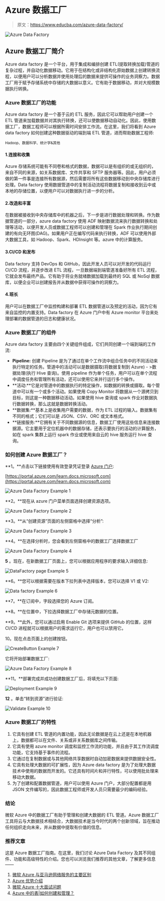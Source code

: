 # Azure 数据工厂

> 原文：<https://www.educba.com/azure-data-factory/>

![Azure Data Factory](img/bdadfbdf5eabc0275219dbc73382aa78.png "Azure Data Factory")



## Azure 数据工厂简介

Azure data factory 是一个平台，用于集成和编排创建 ETL(提取转换加载)管道的复杂过程，并自动化数据移动。它用于在结构化或非结构化原始数据上创建转换流程，以便用户可以分析数据并使用处理后的数据来提供可操作的业务洞察力。数据工厂用于赋予存储系统中存储的大数据以意义。它有助于数据移动，并对大规模数据执行转换。

### Azure 数据工厂的功能

Azure data factory 是一个基于云的 ETL 服务，因此它可以帮助用户创建一个 ETL 管道来加载数据并对其执行转换，还可以使数据移动自动化。因此，使用数据工厂，数据工程师可以根据所需时间安排工作流。在这里，我们将看到 Azure data factory 如何创建这种数据驱动的端到端 ETL 管道，进而帮助数据工程师:

<small>Hadoop、数据科学、统计学&其他</small>

#### 1.连接和收集

Azure 存储系统可能有不同卷和格式的数据，数据可以是有组织的或无组织的，来自不同的来源，如关系数据库、文件共享和 SFTP 服务器等。因此，用户必须做的第一件事是连接所有数据源，然后需要将所有这些数据移动到中央存储库进行处理。Data factory 使用数据管道中的复制活动流程将数据复制和接收到云中或本地的存储位置，以便用户可以对数据执行进一步的分析。

#### 2.改造和丰富

在数据被接收到中央存储库中的机器之后，下一步是进行数据处理和转换。作为数据管道的一部分，azure data factory 使用 ADF 映射数据流来执行数据转换和处理等活动，以便开发人员或数据工程师可以创建和管理在 Spark 作业执行期间创建的有向无环图(DAG)。如果用户正在编写代码来执行转换，ADF 可以使用外部大数据工具，如 Hadoop、Spark、HDInsight 等。azure 中的计算服务。

#### 3.CI/CD 和发布

Data factory 支持 DevOps 和 GitHub，因此开发人员可以对开发的代码运行 CI/CD 流程，并逐步改进 ETL 流程，一旦数据端到端管道准备好所有 ETL 流程，它就会发布最终产品。它有助于将业务就绪数据加载到最终的 SQL 或 NoSql 数据库，以便企业可以创建报告并从数据中获得可操作的洞察力。

#### 4.班长

用户可以在数据工厂中监控构建和部署 ETL 数据管道以及预定的活动，因为它有来自监控的内置支持。Data factory 在 Azure 门户中有 Azure monitor 平台来处理部署的数据管道的日志和健康状况。

### Azure 数据工厂的组件

Azure data factory 主要由四个关键组件组成，它们共同创建一个端到端的工作流:

*   **Pipeline:** 创建 Pipeline 是为了通过在单个工作流中组合任务中的不同活动来执行特定的任务。管道中的活动可以是数据摄取(将数据复制到 Azure) - >数据处理(执行 Hive 查询)。使用 pipeline 作为单个任务，用户可以在单个流程中调度任务和管理所有活动，还可以使用它来并行运行多个操作。
*   **活动:**它是对管道中的数据执行的特定操作，如数据的转换或摄取。每个管道中可以有一个或多个活动。如果使用 Copy Monitor 将数据从一个源拷贝到目标，则这是一种数据移动活动。如果使用 hive 查询或 spark 作业对数据执行数据转换，那么这就是数据转换活动。
*   **数据集:**基本上是收集用户需要的数据，作为 ETL 过程的输入。数据集有不同的格式；它们可以是 JSON、CSV、ORC 或文本格式。
*   **链接服务:**它拥有关于不同数据源的信息，数据工厂使用这些信息来连接数据源。它主要用于定位机器中的数据存储，还表示要执行的活动的计算服务，如在 spark 集群上运行 spark 作业或使用来自云的 hive 服务运行 hive 查询。

### 如何创建 Azure 数据工厂？

**1。**点击以下链接使用有效登录凭证登录 [Azure 门户](https://portal.azure.com/learn.docs.microsoft.com):

[https://portal.azure.com/learn.docs.microsoft.com](https://portal.azure.com/learn.docs.microsoft.com)

![Azure Data Factory Example 1](img/6f3a003e2611ed2015d2bd144dee1a89.png)



**2。**现在从 azure 门户菜单页面选择创建资源选项。

![Azure Data Factory Example 2](img/addada0678ea0075b26b82bf3009e07d.png)



**3。**从“创建资源”页面的左侧窗格中选择“分析”:

![Azure Data Factory Example 3](img/1945ad0a6c2b730caa47896459e7188d.png)



**4。**在选择分析时，您会看到左侧窗格中的数据工厂选择数据工厂

![Azure Data Factory Example 4](img/380d5060e290d7a4c17cbbbe0b79a17f.png)



**5** 。现在，在新数据工厂页面上，您可以根据应用程序的要求输入详细信息:

![DataFactory page Example 5](img/9c2b37ab40963058aa4ad064fe86998a.png)



**6。**您可以根据需要在版本下拉列表中选择版本，您可以选择 V1 或 V2:

![Data factory Example 6](img/a07b9b0c99ff9310ab0dbdadfc4bf967.png)



**7。**在订阅中，字段选择您的 Azure 订阅。

**8。**在位置中，下拉选择数据工厂中存储元数据的位置。

**9。**此外，您可以通过启用 Enable Git 选项来提供 GitHub 的位置，这样 CI/CD 进程就可以根据用户的需求运行它，用户也可以禁用它。

10。现在点击页面上的创建按钮。

![CreateButton Example 7](img/bee2c5acd94f2b0833cbd95322fd0d7b.png)



它将开始部署数据工厂:

![Azure Data Factory Example 8](img/360ac5104587f76244411e2915e7a8f4.png)



**11。**部署完成并成功创建数据工厂后，将填充以下页面:

![Deployment Example 9](img/4f0e3596d4e83ab62b1e3f51ccad3604.png)



**12** 。单击“转到资源”进行验证:

![Validate Example 10](img/049e9b74df1c95398d408071e258cfe9.png)



### Azure 数据工厂的特性

1.  它具有创建 ETL 管道的内置功能，因此无论数据是在云上还是在本地机器上，数据都可以在文件、关系或非关系数据库之间传输。
2.  它具有使用 azure monitor 调度和监控工作流的功能，并且由于其工作流调度功能，它支持基于事件的流程。
3.  它通过在复制数据或与其他网络共享数据时自动加密数据来提供数据安全性。
4.  它具有处理大数据的可扩展性，因为 Azure data factory 是为了处理大数据技术中使用的数据而开发的。它还具有时间片和并行特性，可以使用批处理来移动大数据。
5.  为了创建和配置数据管道，用户可以使用 Azure 门户，大部分配置都是用 JSON 文件编写的，因此数据工程师或开发人员只需要最少的编码经验。

### 结论

微软 Azure 中的数据工厂有助于管理和创建大数据的 ETL 管道。Azure 数据工厂工具将云与大数据技术相结合，大数据技术是当今时代的两个创新领域，旨在推动任何组织走向未来，并从数据中提取有价值的信息。

### 推荐文章

这是 Azure 数据工厂指南。在这里，我们讨论 Azure Data Factory 及其不同组件、功能和高级特性的介绍。您也可以浏览我们推荐的其他文章，了解更多信息——

1.  [微软 Azure 与亚马逊网络服务的主要区别](https://www.educba.com/microsoft-azure-vs-amazon-web-services/)
2.  [Azure 优势介绍](https://www.educba.com/advantages-of-azure/)
3.  [微软 Azure 十大面试问题](https://www.educba.com/microsoft-azure-interview-questions/)
4.  [Azure 中的表|如何创建和管理？](https://www.educba.com/tables-in-azure/)





